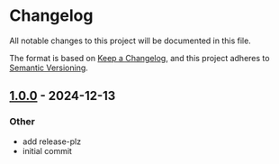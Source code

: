 # Changelog

All notable changes to this project will be documented in this file.

The format is based on [Keep a Changelog](https://keepachangelog.com/en/1.0.0/),
and this project adheres to [Semantic Versioning](https://semver.org/spec/v2.0.0.html).

## [1.0.0](https://github.com/arexon/nolana/releases/tag/v1.0.0) - 2024-12-13

### Other

- add release-plz
- initial commit
